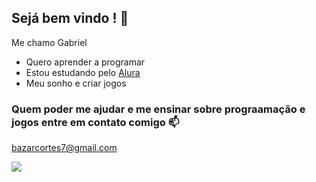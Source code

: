 ## Sejá bem vindo ! 💜

Me chamo Gabriel 

- Quero aprender a programar
- Estou estudando pelo [Alura](https://alura.com.br/)
- Meu sonho e criar jogos

### Quem poder me ajudar e me ensinar sobre prograamação e jogos entre em contato comigo 📫

bazarcortes7@gmail.com

![](https://media1.tenor.com/m/PKoJhfWz3e0AAAAd/doomguy-doom.gif)
